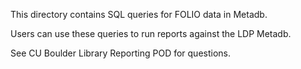 This directory contains SQL queries for FOLIO data in Metadb.

Users can use these queries to run reports against the LDP Metadb.

See CU Boulder Library Reporting POD for questions.
